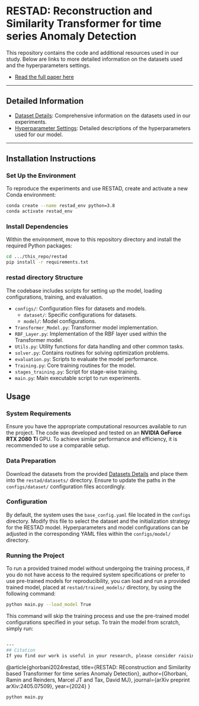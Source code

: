 # RESTAD: Reconstruction and Similarity Transformer for time series Anomaly Detection
 
This repository contains the code and additional resources used in our study. Below are links to more detailed information on the datasets used and the hyperparameters settings.

- [Read the full paper here]()

---

## Detailed Information

- [Dataset Details](Datasets_info.md): Comprehensive information on the datasets used in our experiments.
- [Hyperparameter Settings](Hyperparameters_info.md): Detailed descriptions of the hyperparameters used for our model.

---

 
## Installation Instructions

### Set Up the Environment
To reproduce the experiments and use RESTAD, create and activate a new Conda environment:

```bash
conda create --name restad_env python=3.8
conda activate restad_env
```

### Install Dependencies
Within the environment, move to this repository directory and install the required Python packages:

```bash
cd .../this_repo/restad
pip install -r requirements.txt
```

### restad directory Structure
The codebase includes scripts for setting up the model, loading configurations, training, and evaluation.

- `configs/`: Configuration files for datasets and models.
  - `dataset/`: Specific configurations for datasets.
  - `model/`: Model configurations.
- `Transformer_Model.py`: Transformer model implementation.
- `RBF_Layer.py`: Implementation of the RBF layer used within the Transformer model.
- `Utils.py`: Utility functions for data handling and other common tasks.
- `solver.py`: Contains routines for solving optimization problems.
- `evaluation.py`: Scripts to evaluate the model performance.
- `Training.py`: Core training routines for the model.
- `stages_training.py`: Script for stage-wise training.
- `main.py`: Main executable script to run experiments.


## Usage

### System Requirements
Ensure you have the appropriate computational resources available to run the project. The code was developed and tested on an **NVIDIA GeForce RTX 2080 Ti** GPU. To achieve similar performance and efficiency, it is recommended to use a comparable setup.

### Data Preparation
Download the datasets from the provided [Datasets Details](Datasets_info.md) and place them into the `restad/datasets/` directory. Ensure to update the paths in the `configs/dataset/` configuration files accordingly.

### Configuration
By default, the system uses the `base_config.yaml` file located in the `configs` directory. Modify this file to select the dataset and the initialization strategy for the RESTAD model. Hyperparameters and model configurations can be adjusted in the corresponding YAML files within the `configs/model/` directory.

### Running the Project
To run a provided trained model without undergoing the training process, if you do not have access to the required system specifications or prefer to use pre-trained models for reproducibility, you can load and run a provided trained model, placed at `restad/trained_models/` directory, by using the following command:

```bash
python main.py --load_model True
``` 

This command will skip the training process and use the pre-trained model configurations specified in your setup. To train the model from scratch, simply run:

```bash

---
## Citation
If you find our work is useful in your research, please consider raising a star  :star:  and citing:

```
@article{ghorbani2024restad,
  title={RESTAD: REconstruction and Similarity based Transformer for time series Anomaly Detection},
  author={Ghorbani, Ramin and Reinders, Marcel JT and Tax, David MJ},
  journal={arXiv preprint arXiv:2405.07509},
  year={2024}
}
```
python main.py 
``` 


